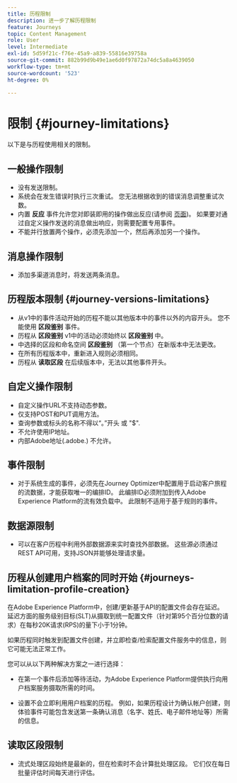 ```yaml
---
title: 历程限制
description: 进一步了解历程限制
feature: Journeys
topic: Content Management
role: User
level: Intermediate
exl-id: 5d59f21c-f76e-45a9-a839-55816e39758a
source-git-commit: 882b99d9b49e1ae6d0f97872a74dc5a8a4639050
workflow-type: tm+mt
source-wordcount: '523'
ht-degree: 0%

---
```


# 限制 {#journey-limitations}

以下是与历程使用相关的限制。

## 一般操作限制

* 没有发送限制。 
* 系统会在发生错误时执行三次重试。 您无法根据收到的错误消息调整重试次数。 
* 内置 **反应** 事件允许您对即装即用的操作做出反应(请参阅 [页面](../building-journeys/reaction-events.md))。 如果要对通过自定义操作发送的消息做出响应，则需要配置专用事件。 
* 不能并行放置两个操作，必须先添加一个，然后再添加另一个操作。

## 消息操作限制

* 添加多渠道消息时，将发送两条消息。

## 历程版本限制 {#journey-versions-limitations}

* 从v1中的事件活动开始的历程不能以其他版本中的事件以外的内容开头。 您不能使用 **区段鉴别** 事件。
* 历程从 **区段鉴别** v1中的活动必须始终以 **区段鉴别** 中。
* 中选择的区段和命名空间 **区段鉴别** （第一个节点）在新版本中无法更改。
* 在所有历程版本中，重新进入规则必须相同。
* 历程从 **读取区段** 在后续版本中，无法以其他事件开头。
 

## 自定义操作限制

* 自定义操作URL不支持动态参数。 
* 仅支持POST和PUT调用方法。 
* 查询参数或标头的名称不得以“。”开头 或 &quot;$&quot;. 
* 不允许使用IP地址。 
* 内部Adobe地址(.adobe.) 不允许。
 

## 事件限制

* 对于系统生成的事件，必须先在Journey Optimizer中配置用于启动客户旅程的流数据，才能获取唯一的编排ID。 此编排ID必须附加到传入Adobe Experience Platform的流有效负载中。 此限制不适用于基于规则的事件。
 

## 数据源限制

* 可以在客户历程中利用外部数据源来实时查找外部数据。 这些源必须通过REST API可用，支持JSON并能够处理请求量。

## 历程从创建用户档案的同时开始 {#journeys-limitation-profile-creation}

在Adobe Experience Platform中，创建/更新基于API的配置文件会存在延迟。 延迟方面的服务级别目标(SLT)从摄取到统一配置文件（针对第95个百分位数的请求）在每秒20K请求(RPS)的量下小于1分钟。

如果历程同时触发到配置文件创建，并立即检查/检索配置文件服务中的信息，则它可能无法正常工作。

您可以从以下两种解决方案之一进行选择：

* 在第一个事件后添加等待活动，为Adobe Experience Platform提供执行向用户档案服务摄取所需的时间。

* 设置不会立即利用用户档案的历程。 例如，如果历程设计为确认帐户创建，则体验事件可能包含发送第一条确认消息（名字、姓氏、电子邮件地址等）所需的信息。

## 读取区段限制

* 流式处理区段始终是最新的，但在检索时不会计算批处理区段。 它们仅在每日批量评估时间每天进行评估。
